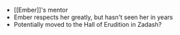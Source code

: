 * [[Ember]]'s mentor
* Ember respects her greatly, but hasn't seen her in years
* Potentially moved to the Hall of Erudition in Zadash?